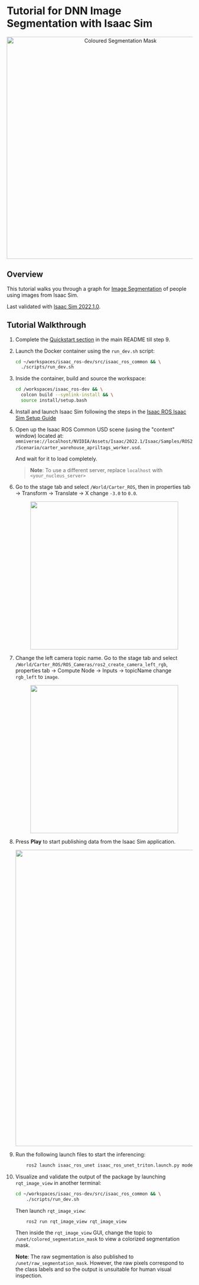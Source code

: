 # Tutorial for DNN Image Segmentation with Isaac Sim

<div align="center"><img alt="Coloured Segmentation Mask" src="../resources/Isaac_sim_peoplesemsegnet_shuffleseg_rqt.png" width="600px" title="U-Net Shuffleseg result in rqt_image_view"/></div>

## Overview

This tutorial walks you through a graph for [Image Segmentation](https://github.com/NVIDIA-ISAAC-ROS/isaac_ros_image_segmentation) of people using images from Isaac Sim.

Last validated with [Isaac Sim 2022.1.0](https://docs.omniverse.nvidia.com/app_isaacsim/app_isaacsim/release_notes.html#id10).

## Tutorial Walkthrough

1. Complete the [Quickstart section](../README.md#quickstart) in the main README till step 9.
2. Launch the Docker container using the `run_dev.sh` script:

    ```bash
    cd ~/workspaces/isaac_ros-dev/src/isaac_ros_common && \
      ./scripts/run_dev.sh
    ```

3. Inside the container, build and source the workspace:  

    ```bash
    cd /workspaces/isaac_ros-dev && \
      colcon build --symlink-install && \
      source install/setup.bash
    ```

4. Install and launch Isaac Sim following the steps in the [Isaac ROS Isaac Sim Setup Guide](https://github.com/NVIDIA-ISAAC-ROS/isaac_ros_common/blob/main/docs/isaac-sim-sil-setup.md)
5. Open up the Isaac ROS Common USD scene (using the "content" window) located at:
   `omniverse://localhost/NVIDIA/Assets/Isaac/2022.1/Isaac/Samples/ROS2/Scenario/carter_warehouse_apriltags_worker.usd`.

   And wait for it to load completely.
   > **Note**: To use a different server, replace `localhost` with `<your_nucleus_server>`
6. Go to the stage tab and select `/World/Carter_ROS`, then in properties tab -> Transform -> Translate -> X change `-3.0` to `0.0`.
    <div align="center"><img src="../resources/Isaac_sim_set_carter.png" width="400px"/></div>

7. Change the left camera topic name. Go to the stage tab and select `/World/Carter_ROS/ROS_Cameras/ros2_create_camera_left_rgb`, properties tab -> Compute Node -> Inputs -> topicName change `rgb_left` to `image`.
    <div align="center"><img src="../resources/Isaac_sim_topic_rename.png" width="400px"/></div>
8. Press **Play** to start publishing data from the Isaac Sim application.
    <div align="center"><img src="../resources/Isaac_sim_image_segmentation.png" width="800px"/></div>

9. Run the following launch files to start the inferencing:

    ```bash
        ros2 launch isaac_ros_unet isaac_ros_unet_triton.launch.py model_name:=peoplesemsegnet_shuffleseg model_repository_paths:=['/tmp/models'] input_binding_names:=['input_2:0'] output_binding_names:=['argmax_1'] network_output_type:='argmax'
    ```

10. Visualize and validate the output of the package by launching `rqt_image_view` in another terminal:

    ```bash
    cd ~/workspaces/isaac_ros-dev/src/isaac_ros_common && \
        ./scripts/run_dev.sh
    ```

    Then launch `rqt_image_view`:

    ```bash
        ros2 run rqt_image_view rqt_image_view
    ```

    Then inside the `rqt_image_view` GUI, change the topic to `/unet/colored_segmentation_mask` to view a colorized segmentation mask.

    **Note**: The raw segmentation is also published to `/unet/raw_segmentation_mask`. However, the raw pixels correspond to the class labels and so the output is unsuitable for human visual inspection.
